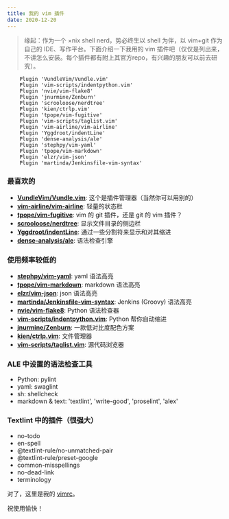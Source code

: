 ```yaml
---
title: 我的 vim 插件
date: 2020-12-20
---
```




> 缘起：作为一个 ×nix shell nerd，势必终生以 shell 为伴，以 vim+git 作为自己的 IDE、写作平台。下面介绍一下我用的 vim 插件吧（仅仅是列出来，不讲怎么安装。每个插件都有附上其官方repo，有兴趣的朋友可以前去研究）。

```
	Plugin 'VundleVim/Vundle.vim'
	Plugin 'vim-scripts/indentpython.vim'
	Plugin 'nvie/vim-flake8'
	Plugin 'jnurmine/Zenburn'
	Plugin 'scrooloose/nerdtree'
	Plugin 'kien/ctrlp.vim'
	Plugin 'tpope/vim-fugitive'
	Plugin 'vim-scripts/taglist.vim'
	Plugin 'vim-airline/vim-airline'
	Plugin 'Yggdroot/indentLine'
	Plugin 'dense-analysis/ale'
	Plugin 'stephpy/vim-yaml'
	Plugin 'tpope/vim-markdown'
	Plugin 'elzr/vim-json'
	Plugin 'martinda/Jenkinsfile-vim-syntax'

```

<!--more-->

### 最喜欢的 

- **[VundleVim/Vundle.vim](https://github.com/VundleVim/Vundle.vim)**:  这个是插件管理器（当然你可以用别的）  
- **[vim-airline/vim-airline](https://github.com/vim-airline/vim-airline)**:  轻量的状态栏  
- **[tpope/vim-fugitive](https://github.com/tpope/vim-fugitive)**: vim 的 git 插件，还是 git 的 vim 插件？  
- **[scrooloose/nerdtree](https://github.com/scrooloose/nerdtree-git-plugin)**: 显示文件目录的侧边栏  
- **[Yggdroot/indentLine](https://github.com/Yggdroot/indentLine)**: 通过一些分割符来显示和对其缩进  
- **[dense-analysis/ale](https://github.com/dense-analysis/ale)**:  语法检查引擎  

### 使用频率较低的  

- **[stephpy/vim-yaml](https://github.com/stephpy/vim-yaml)**:  yaml 语法高亮  
- **[tpope/vim-markdown](https://github.com/tpope/vim-markdown)**: markdown 语法高亮  
- **[elzr/vim-json](https://github.com/elzr/vim-json)**:  json 语法高亮
- **[martinda/Jenkinsfile-vim-syntax]()**:  Jenkins (Groovy) 语法高亮  
- **[nvie/vim-flake8](https://github.com/nvie/vim-flake8)**: Python 语法检查器  
- **[vim-scripts/indentpython.vim](https://github.com/vim-scripts/indentpython.vim)**:  Python 帮你自动缩进  
- **[jnurmine/Zenburn](https://github.com/jnurmine/Zenburn)**:  一款低对比度配色方案  
- **[kien/ctrlp.vim](https://github.com/kien/ctrlp.vim)**:  文件管理器  
- **[vim-scripts/taglist.vim](https://github.com/vim-scripts/taglist.vim)**: 源代码浏览器  

### ALE 中设置的语法检查工具

- Python: pylint
- yaml:	  swaglint
- sh:	  shellcheck
- markdown & text: 'textlint', 'write-good', 'proselint', 'alex'

### Textlint 中的插件（很强大） 

- no-todo
- en-spell
- @textlint-rule/no-unmatched-pair
- @textlint-rule/preset-google
- common-misspellings
- no-dead-link
- terminology


对了，这里是我的 [vimrc](https://github.com/mdrights/Myscripts/blob/master/dotfiles/vimrc-w-plugin)。  

祝使用愉快！

